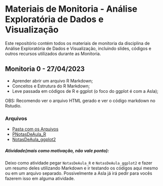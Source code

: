 # Materiais de Monitoria - Análise Exploratória de Dados e Visualização

Este repositório contém todos os materiais de monitoria da disciplina de Análise Exploratória de Dados e Visualização, incluindo slides, códigos e outros recursos utilizados durante as Monitoria.

## Monitoria 0 - 27/04/2023

- Aprender abrir um arquivo R Markdown;
- Conceitos e Estrutura do R Markdown;
- Leve passada em códigos de R e ggplot (o foco do ggplot é com a Asla);

OBS: Recomendo ver o arquivo HTML gerado e ver o código markdown no Rstudio.

### Arquivos

- [Pasta com os Arquivos](https://github.com/FabricioVenturim/Monitoria-AEDV/tree/main/Monitoria%200%20-%20markdown)
- [PNotasDeAula_R](https://ss.cursos.fgv.br/d2l/le/content/137377/viewContent/1801445/View)
- [NotasDeAula_ggplot2](https://ss.cursos.fgv.br/d2l/le/content/137377/viewContent/1801447/View)

##### Atividade(mais como motivação, não vale ponto): 

Deixo como atividade pegar `NotasDeAula_R` e `NotasDeAula_ggplot2` e fazer um resumo deles utilizando Markdown e ir testando os códigos aqui mesmo ou em um arquivo separado. Possivelmente a Asla já irá pedir para vocês fazerem isso em alguma atividade.


